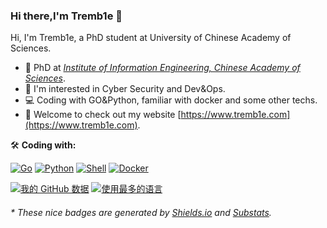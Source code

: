 ### Hi there,I'm Tremb1e 👋 

<!--
**Tremb1e/tremb1e** is a ✨ _special_ ✨ repository because its `README.md` (this file) appears on your GitHub profile.

Here are some ideas to get you started:

- 🔭 I’m currently working on ...
- 🌱 I’m currently learning ...
- 👯 I’m looking to collaborate on ...
- 🤔 I’m looking for help with ...
- 💬 Ask me about ...
- 📫 How to reach me: ...
- 😄 Pronouns: ...
- ⚡ Fun fact: ...
-->

Hi, I'm Tremb1e, a PhD student at University of Chinese Academy of Sciences.

- 🍻 PhD at [_Institute of Information Engineering, Chinese Academy of Sciences_](http://www.iie.cas.cn/).
- 🔭 I'm interested in Cyber Security and Dev&Ops.
- 💻 Coding with GO&Python, familiar with docker and some other techs.
- 💬 Welcome to check out my website [https://www.tremb1e.com](https://www.tremb1e.com).
<!--- 🤔 Welcome to contact me by email ↙️. -->

🛠️ **Coding with:**
<p>
    <a href="https://github.com/search?q=user%3ATremb1e+is%3Arepo+language%3AGo"><img alt="Go" src="https://img.shields.io/badge/Golang-%2345b8d8.svg?logo=go&logoColor=white"></a>
    <a href="https://github.com/search?q=user%3ATremb1e+is%3Arepo+language%3Apython"><img alt="Python" src="https://img.shields.io/badge/Python%20-%233776AB.svg?logo=python&logoColor=white"></a>
    <a href="https://github.com/search?q=user%3ATremb1e+is%3Arepo+language%3AShell"><img alt="Shell" src="https://img.shields.io/badge/Shell%20-%236fba48.svg?logo=shell"></a>
    <a href="#"><img alt="Docker" src="https://img.shields.io/badge/Docker-2496ED?logo=docker&logoColor=white" /></a>
</p>

[![我的 GitHub 数据](https://github-readme-stats.vercel.app/api?username=Tremb1e)]()
[![使用最多的语言](https://github-readme-stats.vercel.app/api/top-langs/?username=Tremb1e)]()


<h6>* These nice badges are generated by <a href="https://shields.io/">Shields.io</a> and <a href="https://github.com/spencerwooo/Substats">Substats</a>.</h6>
